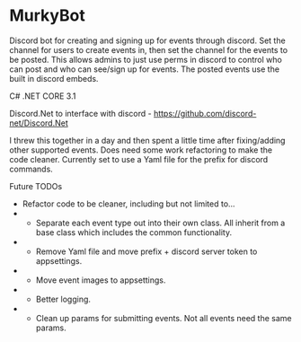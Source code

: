 # MurkyBot

Discord bot for creating and signing up for events through discord.  Set the channel for users to create events in, then set the channel for the events to be posted.  This allows admins to just use perms in discord to control who can post and who can see/sign up for events.  The posted events use the built in discord embeds.

C#
.NET CORE 3.1

Discord.Net to interface with discord - https://github.com/discord-net/Discord.Net


I threw this together in a day and then spent a little time after fixing/adding other supported events.  Does need some work refactoring to make the code cleaner.  Currently set to use a Yaml file for the prefix for discord commands.  


Future TODOs
- Refactor code to be cleaner, including but not limited to...
- - Separate each event type out into their own class.  All inherit from a base class which includes the common functionality.
- - Remove Yaml file and move prefix + discord server token to appsettings.
- - Move event images to appsettings.
- - Better logging.
- - Clean up params for submitting events.  Not all events need the same params.
